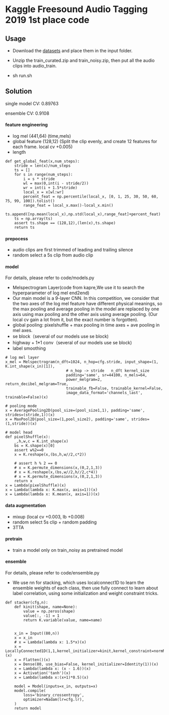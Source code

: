 
# Kaggle Freesound Audio Tagging 2019 1st place code

## Usage

* Download the [datasets](https://www.kaggle.com/c/freesound-audio-tagging-2019/data) and place them in the input folder.

* Unzip the train_curated.zip and train_noisy.zip, then put all the audio clips into audio_train.

* sh run.sh

## Solution
single model CV:  0.89763 

ensemble CV: 0.9108

#### feature engineering
* log mel  (441,64)  (time,mels)
* global feature (128,12) (Split the clip evenly, and create 12 features for each frame. local cv +0.005)
* length

```
def get_global_feat(x,num_steps):
    stride = len(x)/num_steps
    ts = []
    for s in range(num_steps):
        i = s * stride
        wl = max(0,int(i - stride/2))
        wr = int(i + 1.5*stride)
        local_x = x[wl:wr]
        percent_feat = np.percentile(local_x, [0, 1, 25, 30, 50, 60, 75, 99, 100]).tolist()
        range_feat = local_x.max()-local_x.min()
        ts.append([np.mean(local_x),np.std(local_x),range_feat]+percent_feat)
    ts = np.array(ts)
    assert ts.shape == (128,12),(len(x),ts.shape)
    return ts
```


#### prepocess
* audio clips are first trimmed of leading and trailing silence
* random select a 5s clip from audio clip

#### model
For details, please refer to code/models.py
* Melspectrogram Layer(code from kapre,We use it to search the hyperparameter of log mel end2end)
* Our main model is a 9-layer CNN. 
In this competition, we consider that the two axes of the log mel feature have different physical meanings, 
so the max pooling and average pooling in the model are replaced 
by one axis using max pooling and the other axis using average pooling.
(Our local cv gain a lot from it, but the exact number is forgotten).
* global pooling: pixelshuffle + max pooling in time axes + ave pooling in mel axes.
* se block（several of our models use se block)
* highway + 1*1 conv（several of our models use se block)
* label smoothing

```
# log mel layer
x_mel = Melspectrogram(n_dft=1024, n_hop=cfg.stride, input_shape=(1, K.int_shape(x_in)[1]),
                           # n_hop -> stride   n_dft kernel_size
                           padding='same', sr=44100, n_mels=64,
                           power_melgram=2, return_decibel_melgram=True,
                           trainable_fb=False, trainable_kernel=False,
                           image_data_format='channels_last', trainable=False)(x)
```
```
# pooling mode
x = AveragePooling2D(pool_size=(pool_size1,1), padding='same', strides=(stride,1))(x)
x = MaxPool2D(pool_size=(1,pool_size2), padding='same', strides=(1,stride))(x)
```
```
# model head
def pixelShuffle(x):
    _,h,w,c = K.int_shape(x)
    bs = K.shape(x)[0]
    assert w%2==0
    x = K.reshape(x,(bs,h,w//2,c*2))

    # assert h % 2 == 0
    # x = K.permute_dimensions(x,(0,2,1,3))
    # x = K.reshape(x,(bs,w//2,h//2,c*4))
    # x = K.permute_dimensions(x,(0,2,1,3))
    return x
x = Lambda(pixelShuffle)(x)
x = Lambda(lambda x: K.max(x, axis=1))(x)
x = Lambda(lambda x: K.mean(x, axis=1))(x)
```

#### data augmentation
* mixup (local cv +0.003, lb +0.008)
* random select 5s clip + random padding
* 3TTA

#### pretrain
* train a model only on train_noisy as pretrained model

#### ensemble
For details, please refer to code/ensemble.py
* We use nn for stacking, 
which uses localconnect1D to learn the ensemble weights of each class, 
then use fully connect to learn about label correlation, 
using some initialization and weight constraint tricks.
```
def stacker(cfg,n):
    def kinit(shape, name=None):
        value = np.zeros(shape)
        value[:, -1] = 1
        return K.variable(value, name=name)


    x_in = Input((80,n))
    x = x_in
    # x = Lambda(lambda x: 1.5*x)(x)
    x = LocallyConnected1D(1,1,kernel_initializer=kinit,kernel_constraint=normNorm(1),use_bias=False)(x)
    x = Flatten()(x)
    x = Dense(80, use_bias=False, kernel_initializer=Identity(1))(x)
    x = Lambda(lambda x: (x - 1.6))(x)
    x = Activation('tanh')(x)
    x = Lambda(lambda x:(x+1)*0.5)(x)

    model = Model(inputs=x_in, outputs=x)
    model.compile(
        loss='binary_crossentropy',
        optimizer=Nadam(lr=cfg.lr),
    )
    return model

```
